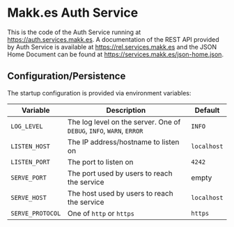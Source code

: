 # Makk.es Auth Service

This is the code of the Auth Service running at https://auth.services.makk.es. A
documentation of the REST API provided by Auth Service is available at
https://rel.services.makk.es and the JSON Home Document can be found at
https://services.makk.es/json-home.json.

## Configuration/Persistence

The startup configuration is provided via environment variables:

|Variable|Description|Default
|---|---|---
|`LOG_LEVEL`|The log level on the server. One of `DEBUG`, `INFO`, `WARN`, `ERROR`|`INFO`
|`LISTEN_HOST`|The IP address/hostname to listen on|`localhost`
|`LISTEN_PORT`|The port to listen on|`4242`
|`SERVE_PORT`|The port used by users to reach the service|empty
|`SERVE_HOST`|The host used by users to reach the service|`localhost`
|`SERVE_PROTOCOL`|One of `http` or `https`|`https`
